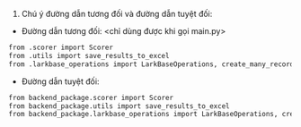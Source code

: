 1. Chú ý đường dẫn tương đối và đường dẫn tuyệt đối: 
- Đường dẫn tương đối: <chỉ dùng được khi gọi main.py>
```bash
from .scorer import Scorer
from .utils import save_results_to_excel
from .larkbase_operations import LarkBaseOperations, create_many_records_with_checkTenantAccessToken
```
- Đường dẫn tuyệt đối: 
```bash
from backend_package.scorer import Scorer
from backend_package.utils import save_results_to_excel
from backend_package.larkbase_operations import LarkBaseOperations, create_many_records_with_checkTenantAccessToken
```

